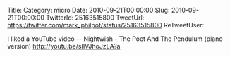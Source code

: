 Title: 
Category: micro
Date: 2010-09-21T00:00:00
Slug: 2010-09-21T00:00:00
TwitterId: 25163515800
TweetUrl: https://twitter.com/mark_philpot/status/25163515800
ReTweetUser: 

I liked a YouTube video -- Nightwish - The Poet And The Pendulum (piano version) http://youtu.be/sIIVJhoJzLA?a